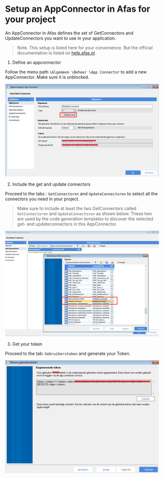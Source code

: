 # Setup an AppConnector in Afas for your project

An AppConnector in Afas defines the set of GetConnectors and UpdateConnectors you want to use in your application.

> Note. This setup is listed here for your convenience. But the official documentation is listed on [help.afas.nl](https://help.afas.nl).

1. Define an appconnector

Follow the menu path `\Algemeen \Beheer \App Connector` to add a new AppConnector. Make sure it is unblocked.  

![AppConnectorScreen](Images/DefinitionAppConnector.png)

2. Include the get and update connectors

Proceed to the tabs : `GetConnectoren` and `UpdateConnectoren` to select all the connectors you need in your project. 

> Make sure to include at least the two GetConnectors called `GetConnectoren` and `UpdateConnectoren` as shown below. These two are used by the code generation templates to discover the selected get- and updateconnectors in this AppConnector.

![IncludeGetAndUpdateConnector](Images/IncludeGetAndUpdateConnector.png)

3. Get your token

Proceed to the tab: `Gebruikerstoken` and generate your Token.

![GetAPIToken](Images/GetAPIToken.png)
